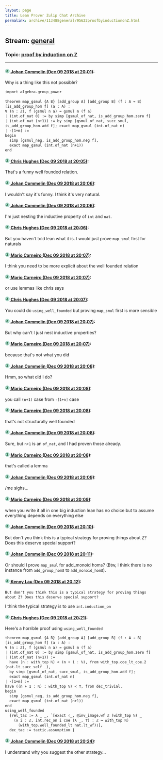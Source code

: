 ```yaml
---
layout: page
title: Lean Prover Zulip Chat Archive 
permalink: archive/113488general/95622proofbyinductiononZ.html
---
```


## Stream: [general](index.html)
### Topic: [proof by induction on Z](95622proofbyinductiononZ.html)

---

#### [![Click to go to Zulip](../../assets/img/zulip2.png) Johan Commelin (Dec 09 2018 at 20:01)](https://leanprover.zulipchat.com/#narrow/stream/113488-general/topic/proof%20by%20induction%20on%20Z/near/151232278):
Why is a thing like this not possible?
```lean
import algebra.group_power

theorem map_gsmul {A B} [add_group A] [add_group B] (f : A → B) [is_add_group_hom f] (a : A) :
∀ (n : ℤ), f (gsmul n a) = gsmul n (f a)
| (int.of_nat 0) := by simp [gsmul_of_nat, is_add_group_hom.zero f]
| (int.of_nat (n+1)) := by simp [gsmul_of_nat, succ_smul, is_add_group_hom.add f]; exact map_gsmul (int.of_nat n)
| -[1+n] :=
begin
  simp [gsmul_neg, is_add_group_hom.neg f],
  exact map_gsmul (int.of_nat (n+1))
end
```

#### [![Click to go to Zulip](../../assets/img/zulip2.png) Chris Hughes (Dec 09 2018 at 20:05)](https://leanprover.zulipchat.com/#narrow/stream/113488-general/topic/proof%20by%20induction%20on%20Z/near/151232459):
That's a funny well founded relation.

#### [![Click to go to Zulip](../../assets/img/zulip2.png) Johan Commelin (Dec 09 2018 at 20:06)](https://leanprover.zulipchat.com/#narrow/stream/113488-general/topic/proof%20by%20induction%20on%20Z/near/151232508):
I wouldn't say it's funny. I think it's very natural.

#### [![Click to go to Zulip](../../assets/img/zulip2.png) Johan Commelin (Dec 09 2018 at 20:06)](https://leanprover.zulipchat.com/#narrow/stream/113488-general/topic/proof%20by%20induction%20on%20Z/near/151232522):
I'm just nesting the inductive property of `int` and `nat`.

#### [![Click to go to Zulip](../../assets/img/zulip2.png) Chris Hughes (Dec 09 2018 at 20:06)](https://leanprover.zulipchat.com/#narrow/stream/113488-general/topic/proof%20by%20induction%20on%20Z/near/151232523):
But you haven't told lean what it is. I would just prove `map_smul` first for naturals

#### [![Click to go to Zulip](../../assets/img/zulip2.png) Mario Carneiro (Dec 09 2018 at 20:07)](https://leanprover.zulipchat.com/#narrow/stream/113488-general/topic/proof%20by%20induction%20on%20Z/near/151232531):
I think you need to be more explicit about the well founded relation

#### [![Click to go to Zulip](../../assets/img/zulip2.png) Mario Carneiro (Dec 09 2018 at 20:07)](https://leanprover.zulipchat.com/#narrow/stream/113488-general/topic/proof%20by%20induction%20on%20Z/near/151232532):
or use lemmas like chris says

#### [![Click to go to Zulip](../../assets/img/zulip2.png) Chris Hughes (Dec 09 2018 at 20:07)](https://leanprover.zulipchat.com/#narrow/stream/113488-general/topic/proof%20by%20induction%20on%20Z/near/151232534):
You could do `using_well_founded` but proving `map_smul` first is more sensible

#### [![Click to go to Zulip](../../assets/img/zulip2.png) Johan Commelin (Dec 09 2018 at 20:07)](https://leanprover.zulipchat.com/#narrow/stream/113488-general/topic/proof%20by%20induction%20on%20Z/near/151232535):
But why can't I just nest inductive properties?

#### [![Click to go to Zulip](../../assets/img/zulip2.png) Mario Carneiro (Dec 09 2018 at 20:07)](https://leanprover.zulipchat.com/#narrow/stream/113488-general/topic/proof%20by%20induction%20on%20Z/near/151232537):
because that's not what you did

#### [![Click to go to Zulip](../../assets/img/zulip2.png) Johan Commelin (Dec 09 2018 at 20:08)](https://leanprover.zulipchat.com/#narrow/stream/113488-general/topic/proof%20by%20induction%20on%20Z/near/151232579):
Hmm, so what did I do?

#### [![Click to go to Zulip](../../assets/img/zulip2.png) Mario Carneiro (Dec 09 2018 at 20:08)](https://leanprover.zulipchat.com/#narrow/stream/113488-general/topic/proof%20by%20induction%20on%20Z/near/151232580):
you call `(n+1)` case from `-[1+n]` case

#### [![Click to go to Zulip](../../assets/img/zulip2.png) Mario Carneiro (Dec 09 2018 at 20:08)](https://leanprover.zulipchat.com/#narrow/stream/113488-general/topic/proof%20by%20induction%20on%20Z/near/151232584):
that's not structurally well founded

#### [![Click to go to Zulip](../../assets/img/zulip2.png) Johan Commelin (Dec 09 2018 at 20:08)](https://leanprover.zulipchat.com/#narrow/stream/113488-general/topic/proof%20by%20induction%20on%20Z/near/151232587):
Sure, but `n+1` is an `of_nat`, and I had proven those already.

#### [![Click to go to Zulip](../../assets/img/zulip2.png) Mario Carneiro (Dec 09 2018 at 20:08)](https://leanprover.zulipchat.com/#narrow/stream/113488-general/topic/proof%20by%20induction%20on%20Z/near/151232588):
that's called a lemma

#### [![Click to go to Zulip](../../assets/img/zulip2.png) Johan Commelin (Dec 09 2018 at 20:09)](https://leanprover.zulipchat.com/#narrow/stream/113488-general/topic/proof%20by%20induction%20on%20Z/near/151232591):
/me sighs...

#### [![Click to go to Zulip](../../assets/img/zulip2.png) Mario Carneiro (Dec 09 2018 at 20:09)](https://leanprover.zulipchat.com/#narrow/stream/113488-general/topic/proof%20by%20induction%20on%20Z/near/151232598):
when you write it all in one big induction lean has no choice but to assume everything depends on everything else

#### [![Click to go to Zulip](../../assets/img/zulip2.png) Johan Commelin (Dec 09 2018 at 20:10)](https://leanprover.zulipchat.com/#narrow/stream/113488-general/topic/proof%20by%20induction%20on%20Z/near/151232655):
But don't you think this is a typical strategy for proving things about Z? Does this deserve special support?

#### [![Click to go to Zulip](../../assets/img/zulip2.png) Johan Commelin (Dec 09 2018 at 20:11)](https://leanprover.zulipchat.com/#narrow/stream/113488-general/topic/proof%20by%20induction%20on%20Z/near/151232663):
Or should I prove `map_smul` for add_monoid homs? (Btw, I think there is no instance from `add_group_hom`s to `add_monoid_hom`s).

#### [![Click to go to Zulip](../../assets/img/zulip2.png) Kenny Lau (Dec 09 2018 at 20:12)](https://leanprover.zulipchat.com/#narrow/stream/113488-general/topic/proof%20by%20induction%20on%20Z/near/151232711):
```quote
But don't you think this is a typical strategy for proving things about Z? Does this deserve special support?
```
 I think the typical strategy is to use `int.induction_on`

#### [![Click to go to Zulip](../../assets/img/zulip2.png) Chris Hughes (Dec 09 2018 at 20:21)](https://leanprover.zulipchat.com/#narrow/stream/113488-general/topic/proof%20by%20induction%20on%20Z/near/151233000):
Here's a horrible proof using `using_well_founded`
```lean
theorem map_gsmul {A B} [add_group A] [add_group B] (f : A → B) [is_add_group_hom f] (a : A) :
∀ (n : ℤ), f (gsmul n a) = gsmul n (f a)
| (int.of_nat 0) := by simp [gsmul_of_nat, is_add_group_hom.zero f]
| (int.of_nat (n+1)) := 
  have (n : with_top ℕ) < (n + 1 : ℕ), from with_top.coe_lt_coe.2 (nat.lt_succ_self _),
  by simp [gsmul_of_nat, succ_smul, is_add_group_hom.add f]; 
  exact map_gsmul (int.of_nat n)
| -[1+n] :=
have ((n + 1 : ℕ) : with_top ℕ) < ⊤, from dec_trivial, 
begin
  simp [gsmul_neg, is_add_group_hom.neg f],
  exact map_gsmul (int.of_nat (n+1))
end
using_well_founded 
  {rel_tac := λ _ _, `[exact ⟨_, @inv_image.wf ℤ (with_top ℕ) _
    (λ i : ℤ, int.rec_on i coe (λ _, ⊤) : ℤ → with_top ℕ) 
      (with_top.well_founded_lt nat.lt_wf)⟩],
  dec_tac := tactic.assumption }
```

#### [![Click to go to Zulip](../../assets/img/zulip2.png) Johan Commelin (Dec 09 2018 at 20:24)](https://leanprover.zulipchat.com/#narrow/stream/113488-general/topic/proof%20by%20induction%20on%20Z/near/151233113):
I understand why you suggest the other strategy...

